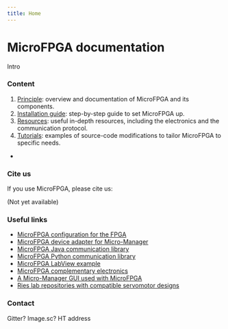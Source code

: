 ```yaml
---
title: Home
---
```


# MicroFPGA documentation

Intro

### Content

1. [Principle](principle.md): 
	overview and documentation of MicroFPGA and its components.
2. [Installation guide](installation.md): 
	step-by-step guide to set MicroFPGA up.
3. [Resources](resources.md): 
	useful in-depth resources, including the electronics and the communication protocol.
4. [Tutorials](tutorials.md): 
	examples of source-code modifications to tailor MicroFPGA to specific needs.


- 

### Cite us

If you use MicroFPGA, please cite us:

(Not yet available)

### Useful links

- [MicroFPGA configuration for the FPGA](https://github.com/mufpga/MicroFPGA)
- [MicroFPGA device adapter for Micro-Manager](https://github.com/mufpga/MicroFPGA-mm)
- [MicroFPGA Java communication library](https://github.com/mufpga/MicroFPGA-java)
- [MicroFPGA Python communication library](https://github.com/mufpga/MicroFPGA-py)
- [MicroFPGA LabView example](https://github.com/mufpga/MicroFPGA-labview)
- [MicroFPGA complementary electronics](https://github.com/mufpga/MicroFPGA-electronics)
- [A Micro-Manager GUI used with MicroFPGA](https://github.com/jdeschamps/htSMLM)
- [Ries lab repositories with compatible servomotor designs](https://github.com/ries-lab/RiesPieces)

### Contact

Gitter? Image.sc? HT address
